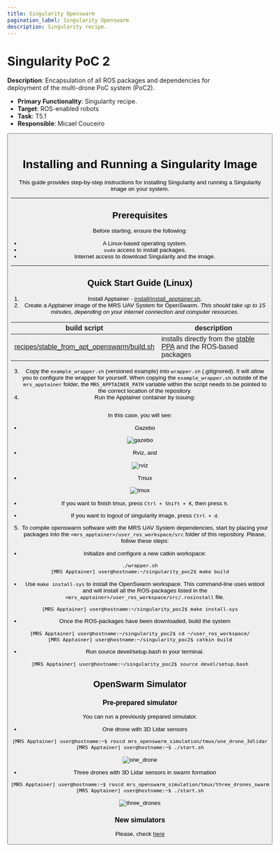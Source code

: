 ```yaml
---
title: Singularity Openswarm
pagination_label: Singularity Openswarm
description: Singularity recipe.
---
```


# Singularity PoC 2

**Description**: Encapsulation of all ROS packages and dependencies for deployment of the multi-drone PoC system (PoC2).

* **Primary Functionality**: Singularity recipe.
* **Target**: ROS-enabled robots
* **Task**: T5.1
* **Responsible**: Micael Couceiro

<Button label="🔗 openswarm-eu/singularity_openswarm repository" link="https://github.com/openswarm-eu/singularity_openswarm" block /><br />

# Installing and Running a Singularity Image

This guide provides step-by-step instructions for installing Singularity and running a Singularity image on your system.

---

## Prerequisites

Before starting, ensure the following:
- A Linux-based operating system.
- `sudo` access to install packages.
- Internet access to download Singularity and the image.

---
## Quick Start Guide (Linux)

1. Install Apptainer - [install/install_apptainer.sh](./install/install_apptainer.sh).
2. Create a Apptainer image of the MRS UAV System for OpenSwarm. _This should take up to 15 minutes, depending on your internet connection and computer resources_.

| **build script**                                                           | **description**                                                                         |
|----------------------------------------------------------------------------|-----------------------------------------------------------------------------------------|
| [recipes/stable_from_apt_openswarm/build.sh](recipes/stable_from_apt/build.sh)       | installs directly from the [stable PPA](https://github.com/ctu-mrs/ppa-stable) and the ROS-based packages          |

3. Copy the `example_wrapper.sh` (versioned example) into `wrapper.sh` (.gitignored). It will allow you to configure the wrapper for yourself. When copying the `example_wrapper.sh` outside of the `mrs_apptainer` folder, the `MRS_APPTAINER_PATH` variable within the script needs to be pointed to the correct location of the repository.
5. Run the Apptainer container by issuing:
```bash6. hostname:~$ ./start.sh
```

In this case, you will see:

- Gazebo 

![gazebo](img/singularity_example_gazebo.png)

- Rviz, and

![rviz](img/singularity_example_rviz.png)

- Tmux

![tmux](img/singularity_example_tmux.png)

- If you want to finish tmux, press `Ctrl + Shift + K`, then press `9`.

- If you want to logout of singularity image, press `Ctrl + d`.

5. To compile openswarm software with the MRS UAV System dependencies, start by placing your packages into the `<mrs_apptainer>/user_ros_workspace/src` folder of this repository. Please, follow these steps:

- Initialize and configure a new catkin workspace:
```bash
./wrapper.sh
[MRS Apptainer] user@hostname:~/singularity_poc2$ make build
```
- Use `make install-sys` to install the OpenSwarm workspace. This command-line uses wstool and will install all the ROS-packages listed in the `<mrs_apptainer>/user_ros_workspace/src/.rosinstall` file.
```bash
[MRS Apptainer] user@hostname:~/singularity_poc2$ make install-sys
```
- Once the ROS-packages have been downloaded, build the system
```bash
[MRS Apptainer] user@hostname:~/singularity_poc2$ cd ~/user_ros_workspace/
[MRS Apptainer] user@hostname:~/singularity_poc2$ catkin build
```
- Run source devel/setup.bash in your terminal.
```bash
[MRS Apptainer] user@hostname:~/singularity_poc2$ source devel/setup.bash
```

## OpenSwarm Simulator

### Pre-prepared simulator
You can run a previously prepared simulator.
- One drone with 3D Lidar sensors
```bash
[MRS Apptainer] user@hostname:~$ roscd mrs_openswarm_simulation/tmux/one_drone_3dlidar
[MRS Apptainer] user@hostname:~$ ./start.sh
```
![one_drone](img/singularity_example_one.png)

- Three drones with 3D Lidar sensors in swarm formation
```bash
[MRS Apptainer] user@hostname:~$ roscd mrs_openswarm_simulation/tmux/three_drones_swarm
[MRS Apptainer] user@hostname:~$ ./start.sh
```
![three_drones](img/singularity_example_three_swarm.png)

### New simulators
Please, check [here](../20-mrs_uav_gazebo_simulation/index.md)